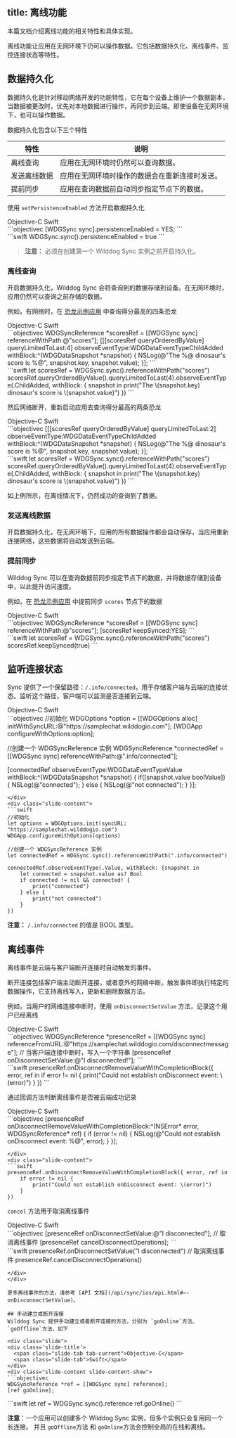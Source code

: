 
title:  离线功能
---
本篇文档介绍离线功能的相关特性和具体实现。

离线功能让应用在无网环境下仍可以操作数据。它包括数据持久化、离线事件、监控连接状态等特性。

## 数据持久化

数据持久化是针对移动网络开发的功能特性，它在每个设备上维护一个数据副本，当数据被更改时，优先对本地数据进行操作，再同步到云端。即使设备在无网环境下，也可以操作数据。

数据持久化包含以下三个特性

| 特性     | 说明                      |
| ------ | ----------------------- |
| 离线查询   | 应用在无网环境时仍然可以查询数据。       |
| 发送离线数据 | 应用在无网环境时操作的数据会在重新连接时发送。 |
| 提前同步   | 应用在查询数据前自动同步指定节点下的数据。   |



使用  `setPersistenceEnabled` 方法开启数据持久化

<div class="slide">
<div class='slide-title'>
  <span class="slide-tab tab-current">Objective-C</span>
  <span class="slide-tab">Swift</span>
</div>
<div class="slide-content slide-content-show">
```objectivec
[WDGSync sync].persistenceEnabled = YES;
```
</div>
<div class="slide-content">
```swift
WDGSync.sync().persistenceEnabled = true
```
</div>
</div>

>**注意：** 必须在创建第一个 Wilddog Sync 实例之前开启持久化。 



### 离线查询

开启数据持久化，Wilddog Sync 会将查询到的数据存储到设备。在无网环境时，应用仍然可以查询之前存储的数据。

例如，有网络时，在 [恐龙示例应用](https://dinosaur-facts.wilddogio.com/) 中查询得分最高的四条恐龙

<div class="slide">
<div class='slide-title'>
  <span class="slide-tab tab-current">Objective-C</span>
  <span class="slide-tab">Swift</span>
</div>
<div class="slide-content slide-content-show">
```objectivec
WDGSyncReference *scoresRef = [[WDGSync sync] referenceWithPath:@"scores"];
[[[scoresRef queryOrderedByValue] queryLimitedToLast:4]
    observeEventType:WDGDataEventTypeChildAdded withBlock:^(WDGDataSnapshot *snapshot) {
    NSLog(@"The %@ dinosaur's score is %@", snapshot.key, snapshot.value);
}];
```
</div>
<div class="slide-content">
```swift
let scoresRef = WDGSync.sync().referenceWithPath("scores")
scoresRef.queryOrderedByValue().queryLimitedToLast(4).observeEventType(.ChildAdded, withBlock: { snapshot in
    print("The \(snapshot.key) dinosaur's score is \(snapshot.value)")
})
```
</div>
</div>

然后网络断开，重新启动应用去查询得分最高的两条恐龙

<div class="slide">
<div class='slide-title'>
  <span class="slide-tab tab-current">Objective-C</span>
  <span class="slide-tab">Swift</span>
</div>
<div class="slide-content slide-content-show">
```objectivec
[[[scoresRef queryOrderedByValue] queryLimitedToLast:2]
    observeEventType:WDGDataEventTypeChildAdded withBlock:^(WDGDataSnapshot *snapshot) {
    NSLog(@"The %@ dinosaur's score is %@", snapshot.key, snapshot.value);
}];
```
</div>
<div class="slide-content">
```swift
let scoresRef = WDGSync.sync().referenceWithPath("scores")
scoresRef.queryOrderedByValue().queryLimitedToLast(4).observeEventType(.ChildAdded, withBlock: { snapshot in
    print("The \(snapshot.key) dinosaur's score is \(snapshot.value)")
})
```
</div>
</div>

如上例所示，在离线情况下，仍然成功的查询到了数据。



### 发送离线数据

开启数据持久化，在无网环境下，应用的所有数据操作都会自动保存，当应用重新连接网络，这些数据将自动发送到云端。

### 提前同步

Wilddog Sync 可以在查询数据前同步指定节点下的数据，并将数据存储到设备中，以此提升访问速度。

例如，在 [恐龙示例应用](https://dinosaur-facts.wilddogio.com/scores) 中提前同步 `scores` 节点下的数据

<div class="slide">
<div class='slide-title'>
  <span class="slide-tab tab-current">Objective-C</span>
  <span class="slide-tab">Swift</span>
</div>
<div class="slide-content slide-content-show">
```objectivec
WDGSyncReference *scoresRef = [[WDGSync sync] referenceWithPath:@"scores"];
[scoresRef keepSynced:YES];
```
</div>
<div class="slide-content">
```swift
let scoresRef = WDGSync.sync().referenceWithPath("scores")
scoresRef.keepSynced(true)
```
</div>
</div>


## 监听连接状态

Sync 提供了一个保留路径：`/.info/connected`，用于存储客户端与云端的连接状态。监听这个路径，客户端可以监测是否连接到云端。

<div class="slide">
<div class='slide-title'>
  <span class="slide-tab tab-current">Objective-C</span>
  <span class="slide-tab">Swift</span>
</div>
<div class="slide-content slide-content-show">
```objectivec
//初始化 
WDGOptions *option = [[WDGOptions alloc] initWithSyncURL:@"https://samplechat.wilddogio.com"];
[WDGApp configureWithOptions:option];

//创建一个 WDGSyncReference 实例
WDGSyncReference *connectedRef = [[WDGSync sync] referenceWithPath:@".info/connected"];

[connectedRef observeEventType:WDGDataEventTypeValue withBlock:^(WDGDataSnapshot *snapshot) {
    if([snapshot.value boolValue]) {
        NSLog(@"connected");
    } else {
        NSLog(@"not connected");
    }
}];
```
</div>
<div class="slide-content">
```swift
//初始化 
let options = WDGOptions.init(syncURL: "https://samplechat.wilddogio.com")
WDGApp.configureWithOptions(options)

//创建一个 WDGSyncReference 实例
let connectedRef = WDGSync.sync().referenceWithPath(".info/connected")

connectedRef.observeEventType(.Value, withBlock: {snapshot in
    let connected = snapshot.value as? Bool
    if connected != nil && connected! {
        print("connected")
    } else {
        print("not connected")
    }
})
```
</div>
</div>

**注意：** `/.info/connected` 的值是 BOOL 类型。

## 离线事件

离线事件是云端与客户端断开连接时自动触发的事件。

断开连接包括客户端主动断开连接，或者意外的网络中断。触发事件即执行特定的数据操作，它支持离线写入，更新和删除数据方法。

例如，当用户的网络连接中断时，使用 `onDisconnectSetValue` 方法，记录这个用户已经离线

<div class="slide">
<div class='slide-title'>
  <span class="slide-tab tab-current">Objective-C</span>
  <span class="slide-tab">Swift</span>
</div>
<div class="slide-content slide-content-show">
```objectivec
WDGSyncReference *presenceRef = [[WDGSync sync] referenceFromURL:@"https://samplechat.wilddogio.com/disconnectmessage"];
// 当客户端连接中断时，写入一个字符串
[presenceRef onDisconnectSetValue:@"I disconnected!"];
```
</div>
<div class="slide-content">
```swift
presenceRef.onDisconnectRemoveValueWithCompletionBlock({ error, ref in
    if error != nil {
        print("Could not establish onDisconnect event: \(error)")
    }
})
```
</div>
</div>

通过回调方法判断离线事件是否被云端成功记录

<div class="slide">
<div class='slide-title'>
  <span class="slide-tab tab-current">Objective-C</span>
  <span class="slide-tab">Swift</span>
</div>
<div class="slide-content slide-content-show">
```objectivec
[presenceRef onDisconnectRemoveValueWithCompletionBlock:^(NSError* error, WDGSyncReference* ref) {
    if (error != nil) {
        NSLog(@"Could not establish onDisconnect event: %@", error);
    }
}];

```
</div>
<div class="slide-content">
```swift
presenceRef.onDisconnectRemoveValueWithCompletionBlock({ error, ref in
    if error != nil {
        print("Could not establish onDisconnect event: \(error)")
    }
})
```
</div>
</div>

`cancel` 方法用于取消离线事件

<div class="slide">
<div class='slide-title'>
  <span class="slide-tab tab-current">Objective-C</span>
  <span class="slide-tab">Swift</span>
</div>
<div class="slide-content slide-content-show">
```objectivec
[presenceRef onDisconnectSetValue:@"I disconnected"];
// 取消离线事件
[presenceRef cancelDisconnectOperations];
```
</div>
<div class="slide-content">
```swift
presenceRef.onDisconnectSetValue("I disconnected")
// 取消离线事件
presenceRef.cancelDisconnectOperations()

```
</div>
</div>

更多离线事件的方法，请参考 [API 文档](/api/sync/ios/api.html#–-onDisconnectSetValue)。

## 手动建立或断开连接
Wilddog Sync 提供手动建立或者断开连接的方法，分别为 `goOnline`方法、`goOffline`方法，如下

<div class="slide">
<div class='slide-title'>
  <span class="slide-tab tab-current">Objective-C</span>
  <span class="slide-tab">Swift</span>
</div>
<div class="slide-content slide-content-show">
```objectivec
WDGSyncReference *ref = [[WDGSync sync] reference];
[ref goOnline];
```
</div>
<div class="slide-content">
```swift
let ref = WDGSync.sync().reference
ref.goOnline()
```
</div>
</div>

**注意**：一个应用可以创建多个 Wilddog  Sync 实例，但多个实例只会复用同一个长连接。 并且 `goOffline`方法 和 `goOnline`方法会控制全局的在线和离线。 



